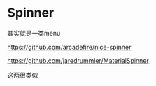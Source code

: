# Spinner

其实就是一类menu

https://github.com/arcadefire/nice-spinner

https://github.com/jaredrummler/MaterialSpinner

这两很类似